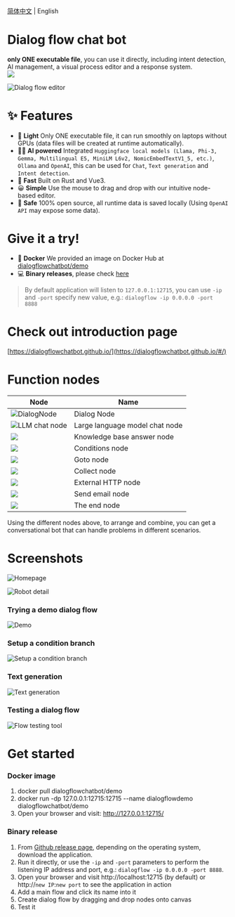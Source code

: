 [简体中文](./README_zh-CN.md) | English

# Dialog flow chat bot
**only ONE executable file**, you can use it directly, including intent detection, AI management, a visual process editor and a response system.  
<img src="https://img.shields.io/badge/Latest_version-v1.17.5-blue" />

![Dialog flow editor](./doc/assets/screenshots/flow-editor.png)

# ✨ Features
* 🛒 **Light** Only ONE executable file, it can run smoothly on laptops without GPUs (data files will be created at runtime automatically).
* 🐱‍🏍 **AI powered** Integrated `Huggingface local models (Llama, Phi-3, Gemma, Multilingual E5, MiniLM L6v2, NomicEmbedTextV1_5, etc.)`, `Ollama` and `OpenAI`, this can be used for `Chat`, `Text generation` and `Intent detection`.
* 🚀 **Fast** Built on Rust and Vue3.
* 😀 **Simple** Use the mouse to drag and drop with our intuitive node-based editor.
* 🔐 **Safe** 100% open source, all runtime data is saved locally (Using `OpenAI API` may expose some data).

# Give it a try!
* 🐋 **Docker** We provided an image on Docker Hub at [dialogflowchatbot/demo](https://hub.docker.com/repository/docker/dialogflowchatbot/demo)
* 💻 **Binary releases**, please check [here](https://github.com/dialogflowchatbot/dialogflow/releases)

> By default application will listen to `127.0.0.1:12715`, you can use `-ip` and `-port` specify new value, e.g.: `dialogflow -ip 0.0.0.0 -port 8888`

<!-- # Releases and source code
* 💾 If you're looking for **binary releases**, please check [here](https://github.com/dialogflowchatbot/dialogflow/releases)
* 🎈 The **back end** of this application is [here](https://github.com/dialogflowchatbot/dialogflow-backend)
* 🎨 The **front end** of this application is [here](https://github.com/dialogflowchatbot/dialogflow-frontend) -->

# Check out introduction page
[https://dialogflowchatbot.github.io/](https://dialogflowchatbot.github.io/#/)

# Function nodes
|Node|Name|
|----|----|
|![DialogNode](./doc/assets/screenshots/dialogNode.png)|Dialog Node|
|![LLM chat node](./doc/assets/screenshots/llmChatNode.png)|Large language model chat node|
|![](./doc/assets/screenshots/knowledgeBaseAnswerNode.png)|Knowledge base answer node|
|![](./doc/assets/screenshots/conditionNode.png)|Conditions node|
|![](./doc/assets/screenshots/gotoNode.png)|Goto node|
|![](./doc/assets/screenshots/collectNode.png)|Collect node|
|![](./doc/assets/screenshots/externalApiNode.png)|External HTTP node|
|![](./doc/assets/screenshots/sendEmailNode.png)|Send email node|
|![](./doc/assets/screenshots/theEndNode.png)|The end node|

Using the different nodes above, to arrange and combine, you can get a conversational bot that can handle problems in different scenarios.

# Screenshots
![Homepage](./doc/assets/screenshots/homepage.png)

![Robot detail](./doc/assets/screenshots/robotDetail.png)

### Trying a demo dialog flow
![Demo](./doc/assets/screenshots/demo1.gif)

### Setup a condition branch
![Setup a condition branch](./doc/assets/screenshots/condition1.gif)

### Text generation

![Text generation](./doc/assets/screenshots/textGeneration.gif "Text generation")

### Testing a dialog flow
![Flow testing tool](./doc/assets/screenshots/testing.png "Flow testing tool")


# Get started

### Docker image
1. docker pull dialogflowchatbot/demo
2. docker run -dp 127.0.0.1:12715:12715 --name dialogflowdemo dialogflowchatbot/demo
3. Open your browser and visit: http://127.0.0.1:12715/

### Binary release
1. From [Github release page](https://github.com/dialogflowchatbot/dialogflow/releases), depending on the operating system, download the application.
1. Run it directly, or use the `-ip` and `-port` parameters to perform the listening IP address and port, e.g.: `dialogflow -ip 0.0.0.0 -port 8888`.
1. Open your browser and visit http://localhost:12715 (by default) or http://`new IP`:`new port` to see the application in action
1. Add a main flow and click its name into it
1. Create dialog flow by dragging and drop nodes onto canvas
1. Test it
